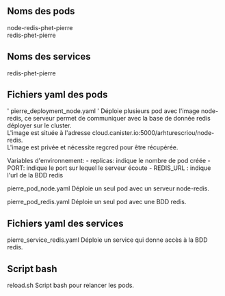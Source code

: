 ## Noms des pods
node-redis-phet-pierre<br>
redis-phet-pierre

## Noms des services
redis-phet-pierre

## Fichiers yaml des pods
'
pierre_deployment_node.yaml
'
 Déploie plusieurs pod avec l'image node-redis, ce serveur permet de communiquer avec la base de donnée redis déployer sur le cluster.<br>
 L'image est située à l'adresse cloud.canister.io:5000/arhturescriou/node-redis.<br>
 L'image est privée et nécessite regcred pour être récupérée.<br>

 Variables d'environnement:
    - replicas: indique le nombre de pod créée
    - PORT: indique le port sur lequel le serveur écoute
    - REDIS_URL : indique l'url de la BDD redis

pierre_pod_node.yaml
  Déploie un seul pod avec un serveur node-redis.

pierre_pod_redis.yaml
  Déploie un seul pod avec une BDD redis.

## Fichiers yaml des services
pierre_service_redis.yaml
  Déploie un service qui donne accès à la BDD redis.

## Script bash
reload.sh
  Script bash pour relancer les pods.
